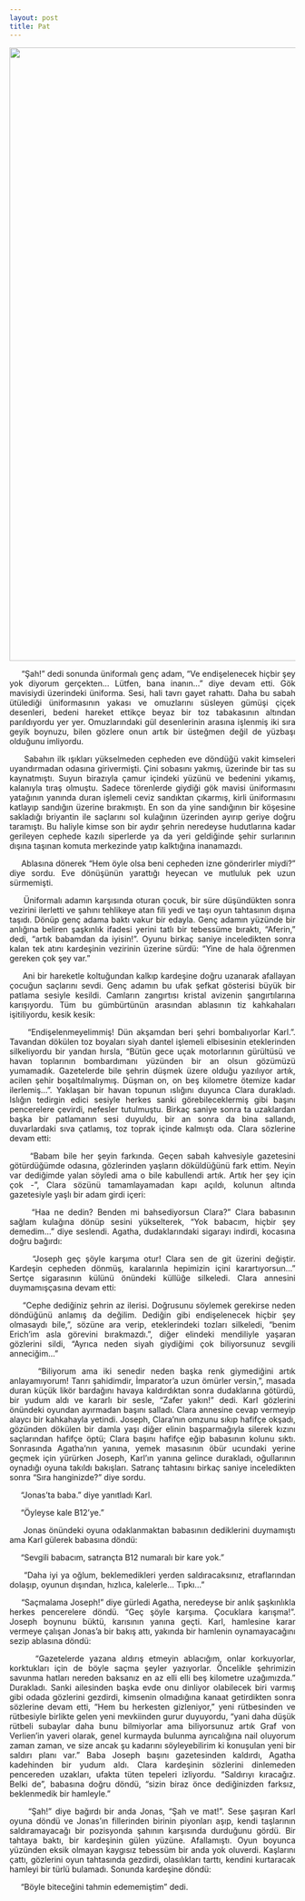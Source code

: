 ```yaml
---
layout: post
title: Pat
---
```


<img src="{{ site.baseurl }}/images/oyku_1_tove_jansson.png" width="1080"/>




<p align="justify">
&nbsp;&nbsp;&nbsp;&nbsp;
“Şah!” dedi sonunda üniformalı genç adam, “Ve endişelenecek hiçbir şey yok diyorum gerçekten… Lütfen, bana inanın…” diye devam etti. Gök mavisiydi üzerindeki üniforma. Sesi, hali tavrı gayet rahattı. Daha bu sabah ütülediği üniformasının yakası ve omuzlarını süsleyen gümüşi çiçek desenleri, bedeni hareket ettikçe beyaz bir toz tabakasının altından parıldıyordu yer yer. Omuzlarındaki gül desenlerinin arasına işlenmiş iki sıra geyik boynuzu, bilen gözlere onun artık bir üsteğmen değil de yüzbaşı olduğunu imliyordu.
</p>

<p align="justify">
&nbsp;&nbsp;&nbsp;&nbsp;
Sabahın ilk ışıkları yükselmeden cepheden eve döndüğü vakit kimseleri uyandırmadan odasına girivermişti. Çini sobasını yakmış, üzerinde bir tas su kaynatmıştı. Suyun birazıyla çamur içindeki yüzünü ve bedenini yıkamış, kalanıyla tıraş olmuştu. Sadece törenlerde giydiği gök mavisi üniformasını yatağının yanında duran işlemeli ceviz sandıktan çıkarmış, kirli üniformasını katlayıp sandığın üzerine bırakmıştı. En son da yine sandığının bir köşesine sakladığı briyantin ile saçlarını sol kulağının üzerinden ayırıp geriye doğru taramıştı. Bu haliyle kimse son bir aydır şehrin neredeyse hudutlarına kadar gerileyen cephede kazılı siperlerde ya da yeri geldiğinde şehir surlarının dışına taşınan komuta merkezinde yatıp kalktığına inanamazdı.
</p>

<p align="justify">
&nbsp;&nbsp;&nbsp;&nbsp;
Ablasına dönerek “Hem öyle olsa beni cepheden izne gönderirler miydi?” diye sordu. Eve dönüşünün yarattığı heyecan ve mutluluk pek uzun sürmemişti.
</p>

<p align="justify">
&nbsp;&nbsp;&nbsp;&nbsp;
Üniformalı adamın karşısında oturan çocuk, bir süre düşündükten sonra vezirini ilerletti ve şahını tehlikeye atan fili yedi ve taşı oyun tahtasının dışına taşıdı. Dönüp genç adama baktı vakur bir edayla. Genç adamın yüzünde bir anlığına beliren şaşkınlık ifadesi yerini tatlı bir tebessüme bıraktı, “Aferin,” dedi, “artık babamdan da iyisin!”. Oyunu birkaç saniye inceledikten sonra kalan tek atını kardeşinin vezirinin üzerine sürdü: “Yine de hala öğrenmen gereken çok şey var.” 
</p>

<p align="justify">
&nbsp;&nbsp;&nbsp;&nbsp;
Ani bir hareketle koltuğundan kalkıp kardeşine doğru uzanarak afallayan çocuğun saçlarını sevdi. Genç adamın bu ufak şefkat gösterisi büyük bir patlama sesiyle kesildi. Camların zangırtısı kristal avizenin şangırtılarına karışıyordu. Tüm bu gümbürtünün arasından ablasının tiz kahkahaları işitiliyordu, kesik kesik:
</p>

<p align="justify">
&nbsp;&nbsp;&nbsp;&nbsp;
“Endişelenmeyelimmiş! Dün akşamdan beri şehri bombalıyorlar Karl.”. Tavandan dökülen toz boyaları siyah dantel işlemeli elbisesinin eteklerinden silkeliyordu bir yandan hırsla, “Bütün gece uçak motorlarının gürültüsü ve havan toplarının bombardımanı yüzünden bir an olsun gözümüzü yumamadık. Gazetelerde bile şehrin düşmek üzere olduğu yazılıyor artık, acilen şehir boşaltılmalıymış. Düşman on, on beş kilometre ötemize kadar ilerlemiş…”. Yaklaşan bir havan topunun ıslığını duyunca Clara durakladı. Islığın tedirgin edici sesiyle herkes sanki görebileceklermiş gibi başını pencerelere çevirdi, nefesler tutulmuştu. Birkaç saniye sonra ta uzaklardan başka bir patlamanın sesi duyuldu, bir an sonra da bina sallandı, duvarlardaki sıva çatlamış, toz toprak içinde kalmıştı oda. Clara sözlerine devam etti:
 </p>

<p align="justify">
&nbsp;&nbsp;&nbsp;&nbsp;
“Babam bile her şeyin farkında. Geçen sabah kahvesiyle gazetesini götürdüğümde odasına, gözlerinden yaşların döküldüğünü fark ettim. Neyin var dediğimde yalan söyledi ama o bile kabullendi artık. Artık her şey için çok -”, Clara sözünü tamamlayamadan kapı açıldı, kolunun altında gazetesiyle yaşlı bir adam girdi içeri:
 </p>
    
<p align="justify">
&nbsp;&nbsp;&nbsp;&nbsp;
“Haa ne dedin? Benden mi bahsediyorsun Clara?” Clara babasının sağlam kulağına dönüp sesini yükselterek, “Yok babacım, hiçbir şey demedim…” diye seslendi. Agatha, dudaklarındaki sigarayı indirdi, kocasına doğru bağırdı:
</p>
    
<p align="justify">
&nbsp;&nbsp;&nbsp;&nbsp;
“Joseph geç şöyle karşıma otur! Clara sen de git üzerini değiştir. Kardeşin cepheden dönmüş, karalarınla hepimizin içini karartıyorsun…” Sertçe sigarasının külünü önündeki küllüğe silkeledi. Clara annesini duymamışçasına devam etti:
</p>

<p align="justify">
&nbsp;&nbsp;&nbsp;&nbsp;
“Cephe dediğiniz şehrin az ilerisi. Doğrusunu söylemek gerekirse neden döndüğünü anlamış da değilim. Dediğin gibi endişelenecek hiçbir şey olmasaydı bile,”, sözüne ara verip, eteklerindeki tozları silkeledi, “benim Erich’im asla görevini bırakmazdı.”, diğer elindeki mendiliyle yaşaran gözlerini sildi, “Ayrıca neden siyah giydiğimi çok biliyorsunuz sevgili anneciğim…”
</p>

<p align="justify">
&nbsp;&nbsp;&nbsp;&nbsp;
“Biliyorum ama iki senedir neden başka renk giymediğini artık anlayamıyorum! Tanrı şahidimdir, İmparator’a uzun ömürler versin,”, masada duran küçük likör bardağını havaya kaldırdıktan sonra dudaklarına götürdü, bir yudum aldı ve kararlı bir sesle, “Zafer yakın!” dedi. Karl gözlerini önündeki oyundan ayırmadan başını salladı. Clara annesine cevap vermeyip alaycı bir kahkahayla yetindi. Joseph, Clara’nın omzunu sıkıp hafifçe okşadı, gözünden dökülen bir damla yaşı diğer elinin başparmağıyla silerek kızını saçlarından hafifçe öptü; Clara başını hafifçe eğip babasının kolunu sıktı. Sonrasında Agatha’nın yanına, yemek masasının öbür ucundaki yerine geçmek için yürürken Joseph, Karl’ın yanına gelince durakladı, oğullarının oynadığı oyuna takıldı bakışları. Satranç tahtasını birkaç saniye inceledikten sonra “Sıra hanginizde?” diye sordu.
</p>

<p align="justify">
&nbsp;&nbsp;&nbsp;&nbsp;
“Jonas’ta baba.” diye yanıtladı Karl.
</p>
    
<p align="justify">
&nbsp;&nbsp;&nbsp;&nbsp;
“Öyleyse kale B12’ye.”
</p>

<p align="justify">
&nbsp;&nbsp;&nbsp;&nbsp;
Jonas önündeki oyuna odaklanmaktan babasının dediklerini duymamıştı ama Karl gülerek babasına döndü:
</p>

<p align="justify">
&nbsp;&nbsp;&nbsp;&nbsp;
“Sevgili babacım, satrançta B12 numaralı bir kare yok.”
</p>   
    
<p align="justify">
&nbsp;&nbsp;&nbsp;&nbsp;
“Daha iyi ya oğlum, beklemedikleri yerden saldıracaksınız, etraflarından dolaşıp, oyunun dışından, hızlıca, kalelerle… Tıpkı…”
</p>
   
<p align="justify">
&nbsp;&nbsp;&nbsp;&nbsp;
“Saçmalama Joseph!” diye gürledi Agatha, neredeyse bir anlık şaşkınlıkla herkes pencerelere döndü. “Geç şöyle karşıma. Çocuklara karışma!”. Joseph boynunu büktü, karısının yanına geçti. Karl, hamlesine karar vermeye çalışan Jonas’a bir bakış attı, yakında bir hamlenin oynamayacağını sezip ablasına döndü:
</p>

<p align="justify">
&nbsp;&nbsp;&nbsp;&nbsp;
“Gazetelerde yazana aldırış etmeyin ablacığım, onlar korkuyorlar, korktukları için de böyle saçma şeyler yazıyorlar. Öncelikle şehrimizin savunma hatları nereden baksanız en az elli elli beş kilometre uzağımızda.” Durakladı. Sanki ailesinden başka evde onu dinliyor olabilecek biri varmış gibi odada gözlerini gezdirdi, kimsenin olmadığına kanaat getirdikten sonra sözlerine devam etti, “Hem bu herkesten gizleniyor,” yeni rütbesinden ve rütbesiyle birlikte gelen yeni mevkiinden gurur duyuyordu, “yani daha düşük rütbeli subaylar daha bunu bilmiyorlar ama biliyorsunuz artık Graf von Verlien’in yaveri olarak, genel kurmayda bulunma ayrıcalığına nail oluyorum zaman zaman, ve size ancak şu kadarını söyleyebilirim ki konuşulan yeni bir saldırı planı var.” Baba Joseph başını gazetesinden kaldırdı, Agatha kadehinden bir yudum aldı. Clara kardeşinin sözlerini dinlemeden pencereden uzakları, ufakta tüten tepeleri izliyordu. “Saldırıyı kıracağız. Belki de”, babasına doğru döndü, “sizin biraz önce dediğinizden farksız, beklenmedik bir hamleyle.”
</p>
   
<p align="justify">
&nbsp;&nbsp;&nbsp;&nbsp;
“Şah!” diye bağırdı bir anda Jonas, “Şah ve mat!”. Sese şaşıran Karl oyuna döndü ve Jonas’ın fillerinden birinin piyonları aşıp, kendi taşlarının saldıramayacağı bir pozisyonda şahının karşısında durduğunu gördü. Bir tahtaya baktı, bir kardeşinin gülen yüzüne. Afallamıştı. Oyun boyunca yüzünden eksik olmayan kaygısız tebessüm bir anda yok oluverdi. Kaşlarını çattı, gözlerini oyun tahtasında gezdirdi, olasılıkları tarttı, kendini kurtaracak hamleyi bir türlü bulamadı. Sonunda kardeşine döndü:
</p>
    
<p align="justify">
&nbsp;&nbsp;&nbsp;&nbsp;
“Böyle biteceğini tahmin edememiştim” dedi.
</p>
